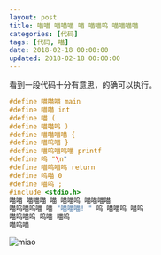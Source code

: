 ```yaml
---
layout: post
title: 喵喵 喵喵喵 喵 喵喵呜 喵喵喵喵
categories: [代码]
tags: [代码, 喵]
date: 2018-02-18 00:00:00
updated: 2018-02-18 00:00:00
---
```


看到一段代码十分有意思，的确可以执行。

<!-- more -->

```c
#define 喵喵喵 main 
#define 喵喵 int 
#define 喵 ( 
#define 喵喵呜 ) 
#define 喵喵喵喵 { 
#define 喵呜喵 } 
#define 喵呜喵呜喵 printf 
#define 呜 "\n" 
#define 喵呜喵呜 return 
#define 呜喵 0 
#define 喵呜 ; 
#include <stdio.h> 
喵喵 喵喵喵 喵 喵喵呜 喵喵喵喵 
喵呜喵呜喵 喵 "喵喵喵! " 呜 喵喵呜 喵呜 
喵呜喵呜 呜喵 喵呜 
喵呜喵
```

![miao](https://up-img.yonghong.tech/pic/2021/07/29-13-16-miao-GvGmPn.png)
